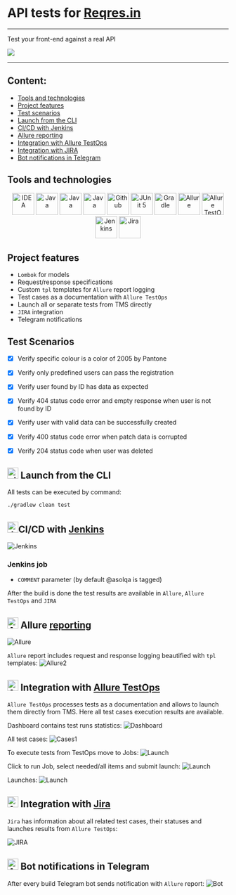 # API tests for [Reqres.in](https://reqres.in/)

---

Test your front-end against a real API

<a href="https://reqres.in/"><img src="./media/reqres_logo.png"/></a>

---


## Content:

- <a href="#tools">Tools and technologies</a>
- <a href="#facts">Project features</a>
- <a href="#scenarios">Test scenarios</a>
- <a href="#cli">Launch from the CLI</a>
- <a href="#jenkins">CI/CD with Jenkins</a>
- <a href="#allure">Allure reporting</a>
- <a href="#allure-testops">Integration with Allure TestOps</a>
- <a href="#jira">Integration with JIRA</a>
- <a href="#telegram">Bot notifications in Telegram</a>


<a id="tools"></a>
## Tools and technologies
<p align="center">
<a href="https://www.jetbrains.com/idea/"><img src="./media/logo/Idea.svg" width="50" height="50"  alt="IDEA"/></a>  
<a href="https://www.java.com/"><img src="./media/logo/java.svg" width="50" height="50"  alt="Java"/></a>  
<a href="https://rest-assured.io/"><img src="media/logo/Restassured.png" width="50" height="50"  alt="Java"/></a>  
<a href="https://projectlombok.org/"><img src="media/logo/Lombok.png" width="50" height="50"  alt="Java"/></a>  
<a href="https://github.com/"><img src="./media/logo/github.svg" width="50" height="50"  alt="Github"/></a>  
<a href="https://junit.org/junit5/"><img src="./media/logo/JUnit5.svg" width="50" height="50"  alt="JUnit 5"/></a>  
<a href="https://gradle.org/"><img src="./media/logo/Gradle.svg" width="50" height="50"  alt="Gradle"/></a>
<a href="https://github.com/allure-framework/allure2"><img src="./media/logo/Allure.svg" width="50" height="50"  alt="Allure"/></a>
<a href="https://qameta.io/"><img src="./media/logo/AllureTestOps.svg" width="50" height="50"  alt="Allure TestOps"/></a>   
<a href="https://www.jenkins.io/"><img src="./media/logo/Jenkins.svg" width="50" height="50"  alt="Jenkins"/></a>  
<a href="https://www.atlassian.com/ru/software/jira/"><img src="./media/logo/JIRA.svg" width="50" height="50"  alt="Jira"/></a>
</p>

<a id="facts"></a>
## Project features
* `Lombok` for models 
* Request/response specifications 
* Custom `tpl` templates for `Allure` report logging
* Test cases as a documentation with `Allure TestOps`
* Launch all or separate tests from TMS directly
* `JIRA` integration
* Telegram notifications

<a id="scenarios"></a>
## Test Scenarios
* [x] Verify specific colour is a color of 2005 by Pantone
* [x] Verify only predefined users can pass the registration
* [x] Verify user found by ID has data as expected
* [x] Verify 404 status code error and empty response when user is not found by ID
* [x] Verify user with valid data can be successfully created
* [x] Verify 400 status code error when patch data is corrupted
* [x] Verify 204 status code when user was deleted



<a id="cli"></a>
## <img alt="cli" height="25" src="./media/logo/run.png" width="25"> Launch from the CLI

All tests can be executed by command:
```bash  
./gradlew clean test
```


<a id="jenkins"></a>
## <img alt="Jenkins" height="25" src="./media/logo/Jenkins.svg" width="25"/></a><a name="CI/CD with Jenkins"></a>CI/CD with [Jenkins](https://jenkins.autotests.cloud/job/26-asolqa-reqres-api/)</a>
<img alt="Jenkins" src="./media/reports/Jenkins.png"> 

### Jenkins job

- `COMMENT` parameter (by default @asolqa is tagged)

After the build is done the test results are available in `Allure`, `Allure TestOps` and `JIRA`

<a id="allure"></a>
## <img alt="Allure" height="25" src="./media/logo/Allure.svg" width="25"/></a> <a name="Allure"></a>Allure [reporting](https://jenkins.autotests.cloud/job/26-asolqa-reqres-api/allure/)</a>
<img alt="Allure" src="./media/reports/AllureReportExample.png"> 

`Allure` report includes request and response logging beautified with `tpl` templates:
<img alt="Allure2" src="./media/reports/AllureReportExample2.png">


<a id="allure-testops"></a>
## <img alt="Allure" height="25" src="./media/logo/AllureTestOps.svg" width="25"/></a> Integration with <a target="_blank" href="https://allure.autotests.cloud/project/4305/dashboards">Allure TestOps</a>

`Allure TestOps` processes tests as a documentation and allows to launch them directly from TMS. 
Here all test cases execution results are available. 

Dashboard contains test runs statistics:
<img alt="Dashboard" src="./media/reports/Dashboard.png">

All test cases:
<img alt="Cases1" src="./media/reports/TestOpsAutomated.png">

To execute tests from TestOps move to Jobs:
<img alt="Launch" src="./media/reports/LaunchJob1.png">

Click to run Job, select needed/all items and submit launch:
<img alt="Launch" src="./media/reports/LaunchJob.png">

Launches:
<img alt="Launch" src="./media/reports/Launches.png">



<a id="jira"></a>
## <img alt="Allure" height="25" src="./media/logo/JIRA.svg" width="25"/></a> Integration with <a target="_blank" href="https://jira.autotests.cloud/browse/HOMEWORK-1272">Jira</a>

`Jira` has information about all related test cases, their statuses and launches results from `Allure TestOps`:

<img alt="JIRA" src="./media/reports/JIRA.png">

<a id="telegram"></a>
## <img alt="Allure" height="25" src="./media/logo/Telegram.svg" width="25"/></a> Bot notifications in Telegram
After every build Telegram bot sends notification with `Allure` report:
<img alt="Bot" src="./media/reports/Telegram_screen.png"> 










